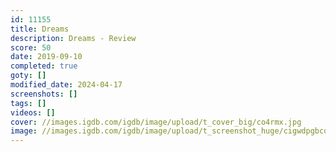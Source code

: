 ```yaml
---
id: 11155
title: Dreams
description: Dreams - Review
score: 50
date: 2019-09-10
completed: true
goty: []
modified_date: 2024-04-17
screenshots: []
tags: []
videos: []
cover: //images.igdb.com/igdb/image/upload/t_cover_big/co4rmx.jpg
image: //images.igdb.com/igdb/image/upload/t_screenshot_huge/cigwdpgbcq8x6xp5fbp3.jpg
---
```

